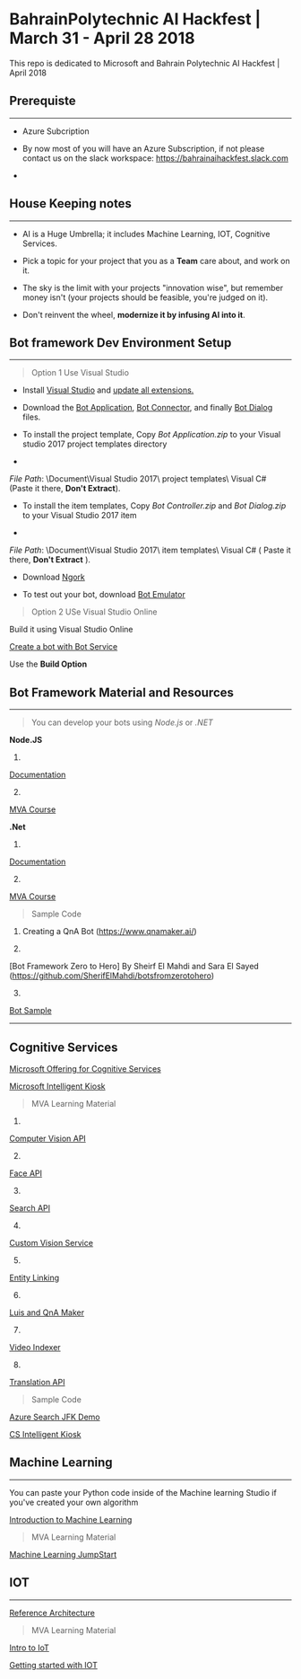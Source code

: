 
# BahrainPolytechnic AI Hackfest | March 31 - April 28 2018
This repo is dedicated to Microsoft and Bahrain Polytechnic AI Hackfest | April 2018


## Prerequiste

----

* Azure Subcription

* By now most of you will have an Azure Subscription, if not please contact us on  the slack workspace: https://bahrainaihackfest.slack.com



* 
## House Keeping notes


----




* AI is a Huge Umbrella; it includes Machine Learning, IOT, Cognitive Services.

* Pick a topic for your project that you as a
**Team** care about, and work on it.

* The sky is the limit with your projects "innovation wise", but remember money isn't (your projects should be feasible, you're judged on it).


* Don't reinvent the wheel,
**modernize it by infusing AI into it**.




## Bot framework Dev Environment Setup

----

> Option 1 Use Visual Studio



* Install
[Visual Studio](https://www.visualstudio.com/downloads/)
 and [update all extensions.](https://docs.microsoft.com/en-us/visualstudio/extensibility/how-to-update-a-visual-studio-extension)

* Download the
[Bot Application](http://aka.ms/bf-bc-vstemplate),
[Bot Connector](http://aka.ms/bf-bc-vscontrollertemplate),
 and finally [Bot Dialog](http://aka.ms/bf-bc-vsdialogtemplate)
 files. 

* To install the project template, Copy
*Bot Application.zip* to your Visual studio 2017 project templates directory

*
*File Path*: \Document\Visual Studio 2017\ project templates\ Visual C# (Paste it there,
**Don't Extract**).

* To install the item templates, Copy
*Bot Controller.zip* and
*Bot Dialog.zip* to your Visual Studio 2017 item

*
*File Path*: \Document\Visual Studio 2017\ item templates\ Visual C# ( Paste it there,
**Don't Extract** ).

* Download
[Ngork](https://ngrok.com/)

* To test out your bot, download
[Bot Emulator](https://github.com/Microsoft/BotFramework-Emulator/releases/tag/v3.5.35)



> Option 2 USe Visual Studio Online



Build it using Visual Studio Online

[Create a bot with Bot Service](https://docs.microsoft.com/en-us/azure/bot-service/bot-service-quickstart)

Use the **Build Option**



## Bot Framework Material and Resources

----



> You can develop your bots using
*Node.js* or *.NET*



**Node.JS**



1. 
[Documentation](https://docs.microsoft.com/en-us/azure/bot-service/nodejs/bot-builder-nodejs-quickstart)

2. 
[MVA Course](https://mva.microsoft.com/en-us/training-courses/creating-bots-in-the-microsoft-bot-framework-using-nodejs-16759?l=2zTAb2HyC_3504668937)



**.Net**



1. 
[Documentation](https://docs.microsoft.com/en-us/azure/bot-service/dotnet/bot-builder-dotnet-quickstart)

2. 
[MVA Course](https://mva.microsoft.com/en-us/training-courses/creating-bots-in-the-microsoft-bot-framework-using-c-17590)



> Sample Code

1. Creating a QnA Bot
(https://www.qnamaker.ai/)

2. 
[Bot Framework Zero to Hero] By Sheirf El Mahdi and Sara El Sayed (https://github.com/SherifElMahdi/botsfromzerotohero)

3. 
[Bot Sample](https://github.com/Microsoft/BotBuilder-Samples)



-----

## Cognitive Services 



[Microsoft Offering for Cognitive Services](https://azure.microsoft.com/en-us/services/cognitive-services/)



[Microsoft Intelligent Kiosk](https://github.com/Microsoft/Cognitive-Samples-IntelligentKiosk)



> MVA Learning Material



1. 
[Computer Vision API](https://mva.microsoft.com/en-us/training-courses/mastering-microsoft-cognitive-services-part-1-computer-vision-api-18038?l=skQ2lfaSE_3511955245)

2. 
[Face API](https://mva.microsoft.com/en-US/training-courses/mastering-microsoft-cognitive-services-part-2-face-api-18040)

3. 
[Search API](https://mva.microsoft.com/en-US/training-courses/mastering-microsoft-cognitive-services-part-5-search-api-18043?l=WVQDFQqSE_6411955245)

4. 
[Custom Vision Service](https://mva.microsoft.com/en-US/training-courses/mastering-microsoft-cognitive-services-part-8-custom-vision-service-18175?l=m5zfi47dE_911787171)

5. 
[Entity Linking](https://mva.microsoft.com/en-US/training-courses/mastering-microsoft-cognitive-services-part-11-entity-linking-intelligence-service-18278?l=fTeZxGPzE_6800115881)

6. 
[Luis and QnA Maker](https://mva.microsoft.com/en-US/training-courses/mastering-microsoft-cognitive-services-part-4-luis-and-qna-maker-18042?l=9v76RBqSE_5911955245)

7. 
[Video Indexer](https://mva.microsoft.com/en-US/training-courses/mastering-microsoft-cognitive-services-part-7-video-indexer-18174?l=nClCs07dE_7511787171)

8. 
[Translation API](https://mva.microsoft.com/en-US/training-courses/mastering-microsoft-cognitive-services-part-6-translation-apis-18160?l=6CAvKeoeE_5711787171)



> Sample Code



[Azure Search JFK Demo](https://github.com/Microsoft/AzureSearch_JFK_Files)

[CS Intelligent Kiosk](https://github.com/Microsoft/Cognitive-Samples-IntelligentKiosk)



## Machine Learning

---



You can paste your Python code inside of the Machine learning Studio if you've created your own algorithm



[Introduction to Machine Learning](https://docs.microsoft.com/en-us/azure/machine-learning/studio/what-is-ml-studio)



>MVA Learning Material



[Machine Learning JumpStart
](https://mva.microsoft.com/en-us/training-courses/microsoft-azure-machine-learning-jump-start-8425?l=ehQZFoKz_7904984382)





## IOT

----

[Reference Architecture](https://azure.microsoft.com/en-us/updates/microsoft-azure-iot-reference-architecture-available/)



> MVA Learning Material

[Intro to IoT](https://mva.microsoft.com/en-US/training-courses/introduction-to-azure-iot-17611?l=uxXUIs4rD_606218965)



[Getting started with IOT](https://mva.microsoft.com/en-US/training-courses/getting-started-with-the-internet-of-things-iot-16170?l=VUaAyuRIC_6305846048)







